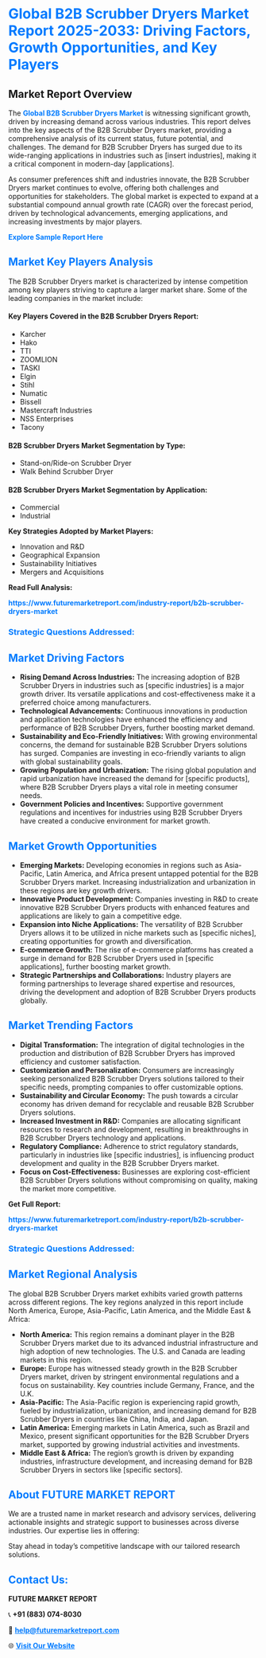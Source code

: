 <h1 style="color: #007BFF;">Global B2B Scrubber Dryers Market Report 2025-2033: Driving Factors, Growth Opportunities, and Key Players</h1>

<section id="overview">
<h2>Market Report Overview</h2>
<p>The <a href="https://www.futuremarketreport.com/industry-report/b2b-scrubber-dryers-market" style="color: #007BFF; text-decoration: none;"><strong>Global B2B Scrubber Dryers Market</strong></a> is witnessing significant growth, driven by increasing demand across various industries. This report delves into the key aspects of the B2B Scrubber Dryers market, providing a comprehensive analysis of its current status, future potential, and challenges. The demand for B2B Scrubber Dryers has surged due to its wide-ranging applications in industries such as [insert industries], making it a critical component in modern-day [applications].</p>
<p>As consumer preferences shift and industries innovate, the B2B Scrubber Dryers market continues to evolve, offering both challenges and opportunities for stakeholders. The global market is expected to expand at a substantial compound annual growth rate (CAGR) over the forecast period, driven by technological advancements, emerging applications, and increasing investments by major players.</p>
</section>

<section id="overview">
<p><a href="https://www.futuremarketreport.com/request-sample/reportId=62727" style="color: #007BFF; text-decoration: none;"><strong>Explore Sample Report Here</strong></a></p>
</section>

<section id="key-players">
<h2 style="color: #007BFF;">Market Key Players Analysis</h2>
<p>The B2B Scrubber Dryers market is characterized by intense competition among key players striving to capture a larger market share. Some of the leading companies in the market include:</p>
<h4>Key Players Covered in the B2B Scrubber Dryers Report:</h4>
<ul><li>Karcher</li><li>Hako</li><li>TTI</li><li>ZOOMLION</li><li>TASKI</li><li>Elgin</li><li>Stihl</li><li>Numatic</li><li>Bissell</li><li>Mastercraft Industries</li><li>NSS Enterprises</li><li>Tacony</li></ul>
<h4>B2B Scrubber Dryers Market Segmentation by Type:</h4>
<ul><li>Stand-on/Ride-on Scrubber Dryer</li><li>Walk Behind Scrubber Dryer</li></ul>

<h4>B2B Scrubber Dryers Market Segmentation by Application:</h4>
<ul><li>Commercial</li><li>Industrial</li></ul>
<p><strong>Key Strategies Adopted by Market Players:</strong></p>
<ul>
<li>Innovation and R&D</li>
<li>Geographical Expansion</li>
<li>Sustainability Initiatives</li>
<li>Mergers and Acquisitions</li>
</ul>
</section>

<section>
<p><strong>Read Full Analysis: </strong></p><a href="https://www.futuremarketreport.com/industry-report/b2b-scrubber-dryers-market" style="color: #007BFF; text-decoration: none;"><strong>https://www.futuremarketreport.com/industry-report/b2b-scrubber-dryers-market</strong></a>
<h3 style="color: #007BFF;">Strategic Questions Addressed:</h3>
</section>

<section id="driving-factors">
<h2 style="color: #007BFF;">Market Driving Factors</h2>
<ul>
<li><strong>Rising Demand Across Industries:</strong> The increasing adoption of B2B Scrubber Dryers in industries such as [specific industries] is a major growth driver. Its versatile applications and cost-effectiveness make it a preferred choice among manufacturers.</li>
<li><strong>Technological Advancements:</strong> Continuous innovations in production and application technologies have enhanced the efficiency and performance of B2B Scrubber Dryers, further boosting market demand.</li>
<li><strong>Sustainability and Eco-Friendly Initiatives:</strong> With growing environmental concerns, the demand for sustainable B2B Scrubber Dryers solutions has surged. Companies are investing in eco-friendly variants to align with global sustainability goals.</li>
<li><strong>Growing Population and Urbanization:</strong> The rising global population and rapid urbanization have increased the demand for [specific products], where B2B Scrubber Dryers plays a vital role in meeting consumer needs.</li>
<li><strong>Government Policies and Incentives:</strong> Supportive government regulations and incentives for industries using B2B Scrubber Dryers have created a conducive environment for market growth.</li>
</ul>
</section>

<section id="growth-opportunities">
<h2 style="color: #007BFF;">Market Growth Opportunities</h2>
<ul>
<li><strong>Emerging Markets:</strong> Developing economies in regions such as Asia-Pacific, Latin America, and Africa present untapped potential for the B2B Scrubber Dryers market. Increasing industrialization and urbanization in these regions are key growth drivers.</li>
<li><strong>Innovative Product Development:</strong> Companies investing in R&D to create innovative B2B Scrubber Dryers products with enhanced features and applications are likely to gain a competitive edge.</li>
<li><strong>Expansion into Niche Applications:</strong> The versatility of B2B Scrubber Dryers allows it to be utilized in niche markets such as [specific niches], creating opportunities for growth and diversification.</li>
<li><strong>E-commerce Growth:</strong> The rise of e-commerce platforms has created a surge in demand for B2B Scrubber Dryers used in [specific applications], further boosting market growth.</li>
<li><strong>Strategic Partnerships and Collaborations:</strong> Industry players are forming partnerships to leverage shared expertise and resources, driving the development and adoption of B2B Scrubber Dryers products globally.</li>
</ul>
</section>

<section id="trending-factors">
<h2 style="color: #007BFF;">Market Trending Factors</h2>
<ul>
<li><strong>Digital Transformation:</strong> The integration of digital technologies in the production and distribution of B2B Scrubber Dryers has improved efficiency and customer satisfaction.</li>
<li><strong>Customization and Personalization:</strong> Consumers are increasingly seeking personalized B2B Scrubber Dryers solutions tailored to their specific needs, prompting companies to offer customizable options.</li>
<li><strong>Sustainability and Circular Economy:</strong> The push towards a circular economy has driven demand for recyclable and reusable B2B Scrubber Dryers solutions.</li>
<li><strong>Increased Investment in R&D:</strong> Companies are allocating significant resources to research and development, resulting in breakthroughs in B2B Scrubber Dryers technology and applications.</li>
<li><strong>Regulatory Compliance:</strong> Adherence to strict regulatory standards, particularly in industries like [specific industries], is influencing product development and quality in the B2B Scrubber Dryers market.</li>
<li><strong>Focus on Cost-Effectiveness:</strong> Businesses are exploring cost-efficient B2B Scrubber Dryers solutions without compromising on quality, making the market more competitive.</li>
</ul>
</section>

<section>
<p><strong>Get Full Report: </strong></p><a href="https://www.futuremarketreport.com/industry-report/b2b-scrubber-dryers-market" style="color: #007BFF; text-decoration: none;"><strong>https://www.futuremarketreport.com/industry-report/b2b-scrubber-dryers-market</strong></a>
<h3 style="color: #007BFF;">Strategic Questions Addressed:</h3>
</section>


<section id="regional-analysis">
<h2 style="color: #007BFF;">Market Regional Analysis</h2>
<p>The global B2B Scrubber Dryers market exhibits varied growth patterns across different regions. The key regions analyzed in this report include North America, Europe, Asia-Pacific, Latin America, and the Middle East & Africa:</p>
<ul>
<li><strong>North America:</strong> This region remains a dominant player in the B2B Scrubber Dryers market due to its advanced industrial infrastructure and high adoption of new technologies. The U.S. and Canada are leading markets in this region.</li>
<li><strong>Europe:</strong> Europe has witnessed steady growth in the B2B Scrubber Dryers market, driven by stringent environmental regulations and a focus on sustainability. Key countries include Germany, France, and the U.K.</li>
<li><strong>Asia-Pacific:</strong> The Asia-Pacific region is experiencing rapid growth, fueled by industrialization, urbanization, and increasing demand for B2B Scrubber Dryers in countries like China, India, and Japan.</li>
<li><strong>Latin America:</strong> Emerging markets in Latin America, such as Brazil and Mexico, present significant opportunities for the B2B Scrubber Dryers market, supported by growing industrial activities and investments.</li>
<li><strong>Middle East & Africa:</strong> The region’s growth is driven by expanding industries, infrastructure development, and increasing demand for B2B Scrubber Dryers in sectors like [specific sectors].</li>
</ul>
</section>

<footer>
<h2 style="color: #007BFF;">About FUTURE MARKET REPORT</h2>
<p>We are a trusted name in market research and advisory services, delivering actionable insights and strategic support to businesses across diverse industries. Our expertise lies in offering:</p>

<p>Stay ahead in today’s competitive landscape with our tailored research solutions.</p>

<h2 style="color: #007BFF;">Contact Us:</h2>
<p><strong>FUTURE MARKET REPORT</strong></p>
<p>📞 <strong>+91 (883) 074-8030</strong></p>
<p>📧 <strong><a href="mailto:help@futuremarketreport.com" style="color: #007BFF;">help@futuremarketreport.com</a></strong></p>
<p>🌐 <strong><a href="https://www.futuremarketreport.com/" style="color: #007BFF;">Visit Our Website</a></strong></p>
</footer>
